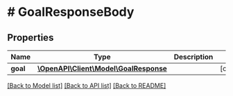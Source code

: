 # # GoalResponseBody

## Properties

Name | Type | Description | Notes
------------ | ------------- | ------------- | -------------
**goal** | [**\OpenAPI\Client\Model\GoalResponse**](GoalResponse.md) |  | [optional]

[[Back to Model list]](../../README.md#models) [[Back to API list]](../../README.md#endpoints) [[Back to README]](../../README.md)
